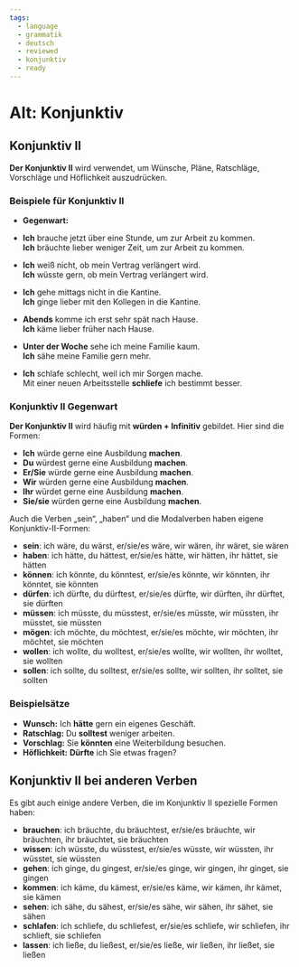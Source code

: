 ```yaml
---
tags:
  - language
  - grammatik
  - deutsch
  - reviewed
  - konjunktiv
  - ready
---
```


# Alt: Konjunktiv

## Konjunktiv II

__Der Konjunktiv II__ wird verwendet, um Wünsche, Pläne, Ratschläge, Vorschläge und Höflichkeit auszudrücken.

### Beispiele für Konjunktiv II

- __Gegenwart:__  
- __Ich__ brauche jetzt über eine Stunde, um zur Arbeit zu kommen.  
    __Ich__ bräuchte lieber weniger Zeit, um zur Arbeit zu kommen.

- __Ich__ weiß nicht, ob mein Vertrag verlängert wird.  
    __Ich__ wüsste gern, ob mein Vertrag verlängert wird.

- __Ich__ gehe mittags nicht in die Kantine.  
    __Ich__ ginge lieber mit den Kollegen in die Kantine.

- __Abends__ komme ich erst sehr spät nach Hause.  
    __Ich__ käme lieber früher nach Hause.

- __Unter der Woche__ sehe ich meine Familie kaum.  
    __Ich__ sähe meine Familie gern mehr.

- __Ich__ schlafe schlecht, weil ich mir Sorgen mache.  
    Mit einer neuen Arbeitsstelle __schliefe__ ich bestimmt besser.

### Konjunktiv II Gegenwart

__Der Konjunktiv II__ wird häufig mit __würden + Infinitiv__ gebildet. Hier sind die Formen:

- __Ich__ würde gerne eine Ausbildung __machen__.  
- __Du__ würdest gerne eine Ausbildung __machen__.  
- __Er/Sie__ würde gerne eine Ausbildung __machen__.  
- __Wir__ würden gerne eine Ausbildung __machen__.  
- __Ihr__ würdet gerne eine Ausbildung __machen__.  
- __Sie/sie__ würden gerne eine Ausbildung __machen__.  

Auch die Verben „sein“, „haben“ und die Modalverben haben eigene Konjunktiv-II-Formen:

- __sein__: ich wäre, du wärst, er/sie/es wäre, wir wären, ihr wäret, sie wären  
- __haben__: ich hätte, du hättest, er/sie/es hätte, wir hätten, ihr hättet, sie hätten  
- __können__: ich könnte, du könntest, er/sie/es könnte, wir könnten, ihr könntet, sie könnten  
- __dürfen__: ich dürfte, du dürftest, er/sie/es dürfte, wir dürften, ihr dürftet, sie dürften  
- __müssen__: ich müsste, du müsstest, er/sie/es müsste, wir müssten, ihr müsstet, sie müssten  
- __mögen__: ich möchte, du möchtest, er/sie/es möchte, wir möchten, ihr möchtet, sie möchten  
- __wollen__: ich wollte, du wolltest, er/sie/es wollte, wir wollten, ihr wolltet, sie wollten  
- __sollen__: ich sollte, du solltest, er/sie/es sollte, wir sollten, ihr solltet, sie sollten

### Beispielsätze

- __Wunsch:__ Ich __hätte__ gern ein eigenes Geschäft.  
- __Ratschlag:__ Du __solltest__ weniger arbeiten.  
- __Vorschlag:__ Sie __könnten__ eine Weiterbildung besuchen.  
- __Höflichkeit:__ __Dürfte__ ich Sie etwas fragen?

## Konjunktiv II bei anderen Verben

Es gibt auch einige andere Verben, die im Konjunktiv II spezielle Formen haben:

- __brauchen__: ich bräuchte, du bräuchtest, er/sie/es bräuchte, wir bräuchten, ihr bräuchtet, sie bräuchten  
- __wissen__: ich wüsste, du wüsstest, er/sie/es wüsste, wir wüssten, ihr wüsstet, sie wüssten  
- __gehen__: ich ginge, du gingest, er/sie/es ginge, wir gingen, ihr ginget, sie gingen  
- __kommen__: ich käme, du kämest, er/sie/es käme, wir kämen, ihr kämet, sie kämen  
- __sehen__: ich sähe, du sähest, er/sie/es sähe, wir sähen, ihr sähet, sie sähen  
- __schlafen__: ich schliefe, du schliefest, er/sie/es schliefe, wir schliefen, ihr schlieft, sie schliefen  
- __lassen__: ich ließe, du ließest, er/sie/es ließe, wir ließen, ihr ließet, sie ließen
